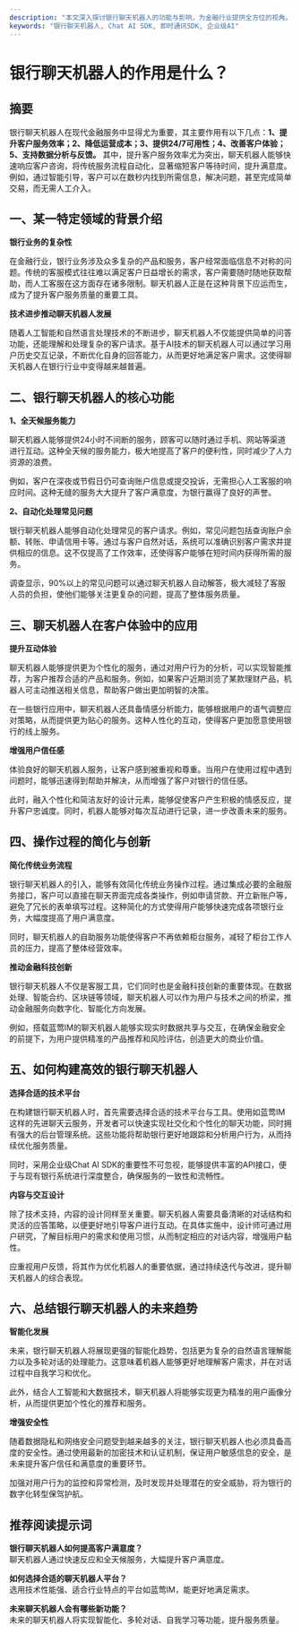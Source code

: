 ```yaml
---
description: "本文深入探讨银行聊天机器人的功能与影响，为金融行业提供全方位的视角。"
keywords: "银行聊天机器人, Chat AI SDK, 即时通讯SDK, 企业级AI"
---
```

# 银行聊天机器人的作用是什么？

## 摘要

银行聊天机器人在现代金融服务中显得尤为重要，其主要作用有以下几点：**1、提升客户服务效率；2、降低运营成本；3、提供24/7可用性；4、改善客户体验；5、支持数据分析与反馈。** 其中，提升客户服务效率尤为突出，聊天机器人能够快速响应客户咨询，将传统服务流程自动化，显著缩短客户等待时间，提升满意度。例如，通过智能引导，客户可以在数秒内找到所需信息，解决问题，甚至完成简单交易，而无需人工介入。

## 一、某一特定领域的背景介绍

**银行业务的复杂性**

在金融行业，银行业务涉及众多复杂的产品和服务，客户经常面临信息不对称的问题。传统的客服模式往往难以满足客户日益增长的需求，客户需要随时随地获取帮助，而人工客服在这方面存在诸多限制。聊天机器人正是在这种背景下应运而生，成为了提升客户服务质量的重要工具。

**技术进步推动聊天机器人发展**

随着人工智能和自然语言处理技术的不断进步，聊天机器人不仅能提供简单的问答功能，还能理解和处理复杂的客户请求。基于AI技术的聊天机器人可以通过学习用户历史交互记录，不断优化自身的回答能力，从而更好地满足客户需求。这使得聊天机器人在银行行业中变得越来越普遍。

## 二、银行聊天机器人的核心功能

**1、全天候服务能力**

聊天机器人能够提供24小时不间断的服务，顾客可以随时通过手机、网站等渠道进行互动。这种全天候的服务能力，极大地提高了客户的便利性，同时减少了人力资源的浪费。

例如，客户在深夜或节假日仍可查询账户信息或提交投诉，无需担心人工客服的响应时间。这种无缝的服务大大提升了客户满意度，为银行赢得了良好的声誉。

**2、自动化处理常见问题**

银行聊天机器人能够自动化处理常见的客户请求。例如，常见问题包括查询账户余额、转账、申请信用卡等。通过与客户自然对话，系统可以准确识别客户需求并提供相应的信息。这不仅提高了工作效率，还使得客户能够在短时间内获得所需的服务。

调查显示，90%以上的常见问题可以通过聊天机器人自动解答，极大减轻了客服人员的负担，使他们能够关注更复杂的问题，提高了整体服务质量。

## 三、聊天机器人在客户体验中的应用

**提升互动体验**

聊天机器人能够提供更为个性化的服务，通过对用户行为的分析，可以实现智能推荐，为客户推荐合适的产品和服务。例如，如果客户近期浏览了某款理财产品，机器人可主动推送相关信息，帮助客户做出更加明智的决策。

在一些银行应用中，聊天机器人还具备情感分析能力，能够根据用户的语气调整应对策略，从而提供更为贴心的服务。这种人性化的互动，使得客户更加愿意使用银行的线上服务。

**增强用户信任感**

体验良好的聊天机器人服务，让客户感到被重视和尊重。当用户在使用过程中遇到问题时，能够迅速得到帮助并解决，从而增强了客户对银行的信任感。

此时，融入个性化和简洁友好的设计元素，能够促使客户产生积极的情感反应，提升客户忠诚度。同时，机器人能够对每次互动进行记录，进一步改善未来的服务。

## 四、操作过程的简化与创新

**简化传统业务流程**

银行聊天机器人的引入，能够有效简化传统业务操作过程。通过集成必要的金融服务接口，客户可以直接在聊天界面完成各类操作，例如申请贷款、开立新账户等，避免了冗长的表单填写过程。这种简化的方式使得用户能够快速完成各项银行业务，大幅度提高了用户满意度。

同时，聊天机器人的自助服务功能使得客户不再依赖柜台服务，减轻了柜台工作人员的压力，提高了整体经营效率。

**推动金融科技创新**

银行聊天机器人不仅是客服工具，它们同时也是金融科技创新的重要体现。在数据处理、智能合约、区块链等领域，聊天机器人可以作为用户与技术之间的桥梁，推动金融服务向数字化、智能化方向发展。

例如，搭载蓝莺IM的聊天机器人能够实现实时数据共享与交互，在确保金融安全的前提下，为用户提供精准的产品推荐和风险评估，创造更大的商业价值。

## 五、如何构建高效的银行聊天机器人

**选择合适的技术平台**

在构建银行聊天机器人时，首先需要选择合适的技术平台与工具。使用如蓝莺IM这样的先进聊天云服务，开发者可以快速实现社交化和个性化的聊天功能，同时拥有强大的后台管理系统。这些功能将帮助银行更好地跟踪和分析用户行为，从而持续优化服务质量。

同时，采用企业级Chat AI SDK的重要性不可忽视，能够提供丰富的API接口，便于与现有银行系统进行深度整合，确保服务的一致性和流畅性。

**内容与交互设计**

除了技术支持，内容的设计同样至关重要。聊天机器人需要具备清晰的对话结构和灵活的应答策略，以便更好地引导客户进行互动。在具体实施中，设计师可通过用户研究，了解目标用户的需求和使用习惯，从而制定相应的对话内容，增强用户黏性。

应重视用户反馈，将其作为优化机器人的重要依据，通过持续迭代与改进，提升聊天机器人的综合表现。

## 六、总结银行聊天机器人的未来趋势

**智能化发展**

未来，银行聊天机器人将展现更强的智能化趋势，包括更为复杂的自然语言理解能力以及多轮对话的处理能力。这意味着机器人能够更好地理解客户需求，并在对话过程中自我学习和优化。

此外，结合人工智能和大数据技术，聊天机器人将能够实现更为精准的用户画像分析，从而提供更加个性化的推荐和服务。

**增强安全性**

随着数据隐私和网络安全问题受到越来越多的关注，银行聊天机器人也必须具备高度的安全性。通过使用最新的加密技术和认证机制，保证用户敏感信息的安全，是未来提升客户信任和满意度的重要环节。

加强对用户行为的监控和异常检测，及时发现并处理潜在的安全威胁，将为银行的数字化转型保驾护航。

## 推荐阅读提示词

**银行聊天机器人如何提高客户满意度？**  
聊天机器人通过快速反应和全天候服务，大幅提升客户满意度。

**如何选择合适的聊天机器人平台？**  
选用技术性能强、适合行业特点的平台如蓝莺IM，能更好地满足需求。

**未来聊天机器人会有哪些新功能？**  
未来的聊天机器人将实现智能化、多轮对话、自我学习等功能，提升服务质量。
